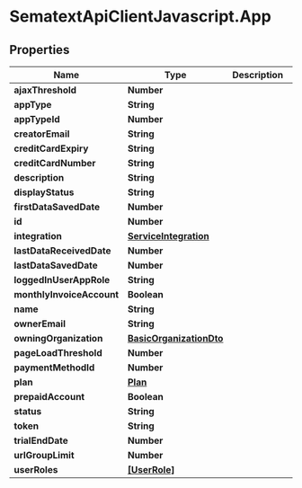 # SematextApiClientJavascript.App

## Properties
Name | Type | Description | Notes
------------ | ------------- | ------------- | -------------
**ajaxThreshold** | **Number** |  | [optional] 
**appType** | **String** |  | [optional] 
**appTypeId** | **Number** |  | [optional] 
**creatorEmail** | **String** |  | [optional] 
**creditCardExpiry** | **String** |  | [optional] 
**creditCardNumber** | **String** |  | [optional] 
**description** | **String** |  | [optional] 
**displayStatus** | **String** |  | [optional] 
**firstDataSavedDate** | **Number** |  | [optional] 
**id** | **Number** |  | [optional] 
**integration** | [**ServiceIntegration**](ServiceIntegration.md) |  | [optional] 
**lastDataReceivedDate** | **Number** |  | [optional] 
**lastDataSavedDate** | **Number** |  | [optional] 
**loggedInUserAppRole** | **String** |  | [optional] 
**monthlyInvoiceAccount** | **Boolean** |  | [optional] 
**name** | **String** |  | [optional] 
**ownerEmail** | **String** |  | [optional] 
**owningOrganization** | [**BasicOrganizationDto**](BasicOrganizationDto.md) |  | [optional] 
**pageLoadThreshold** | **Number** |  | [optional] 
**paymentMethodId** | **Number** |  | [optional] 
**plan** | [**Plan**](Plan.md) |  | [optional] 
**prepaidAccount** | **Boolean** |  | [optional] 
**status** | **String** |  | [optional] 
**token** | **String** |  | [optional] 
**trialEndDate** | **Number** |  | [optional] 
**urlGroupLimit** | **Number** |  | [optional] 
**userRoles** | [**[UserRole]**](UserRole.md) |  | [optional] 


